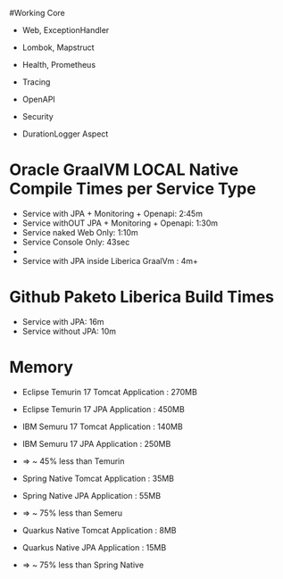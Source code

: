 #Working
Core
- Web, ExceptionHandler
- Lombok, Mapstruct

- Health, Prometheus
- Tracing
- OpenAPI

- Security

- DurationLogger Aspect

# Oracle GraalVM LOCAL Native Compile Times per Service Type

- Service with JPA + Monitoring + Openapi: 2:45m
- Service withOUT JPA + Monitoring + Openapi: 1:30m
- Service naked Web Only: 1:10m
- Service Console Only: 43sec
- 
- Service with JPA inside Liberica GraalVm : 4m+           

# Github Paketo Liberica Build Times
- Service with JPA: 16m
- Service without JPA: 10m
                              
# Memory
- Eclipse Temurin 17 Tomcat Application : 270MB 
- Eclipse Temurin 17 JPA Application    : 450MB

- IBM Semuru 17 Tomcat Application      : 140MB
- IBM Semuru 17 JPA Application         : 250MB
- => ~ 45% less than Temurin

- Spring Native Tomcat Application      : 35MB
- Spring Native JPA Application         : 55MB
- => ~ 75% less than Semeru

- Quarkus Native Tomcat Application     : 8MB
- Quarkus Native JPA Application        : 15MB
- => ~ 75% less than Spring Native
